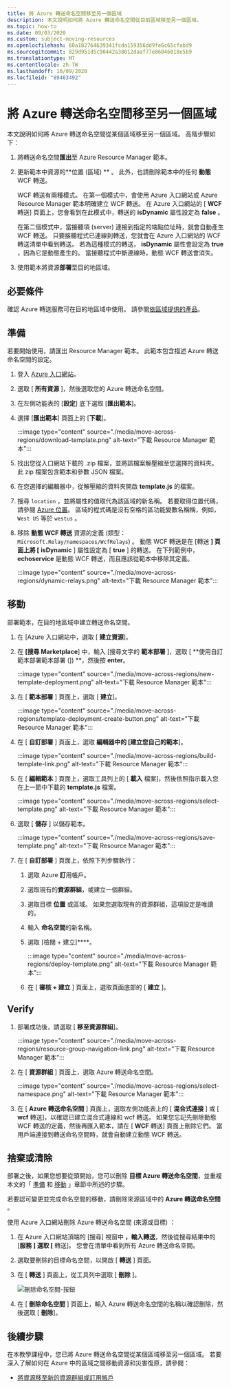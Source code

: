 ```yaml
---
title: 將 Azure 轉送命名空間移至另一個區域
description: 本文說明如何將 Azure 轉送命名空間從目前區域移至另一個區域。
ms.topic: how-to
ms.date: 09/03/2020
ms.custom: subject-moving-resources
ms.openlocfilehash: 60a182764639341fcda159356dd9fe6c65cfabd9
ms.sourcegitcommit: 829d951d5c90442a38012daaf77e86046018e5b9
ms.translationtype: MT
ms.contentlocale: zh-TW
ms.lasthandoff: 10/09/2020
ms.locfileid: "89463492"
---
```

# <a name="move-an-azure-relay-namespace-to-another-region"></a>將 Azure 轉送命名空間移至另一個區域
本文說明如何將 Azure 轉送命名空間從某個區域移至另一個區域。 高階步驟如下：

1. 將轉送命名空間**匯出**至 Azure Resource Manager 範本。
1. 更新範本中資源的**位置 (區域) ** 。 此外，也請刪除範本中的任何 **動態** WCF 轉送。 

    WCF 轉送有兩種模式。 在第一個模式中，會使用 Azure 入口網站或 Azure Resource Manager 範本明確建立 WCF 轉送。 在 Azure 入口網站的 [ **WCF** 轉送] 頁面上，您會看到在此模式中，轉送的 **isDynamic** 屬性設定為 **false** 。 

    在第二個模式中，當接聽項 (server) 連接到指定的端點位址時，就會自動產生 WCF 轉送。 只要接聽程式已連線到轉送，您就會在 Azure 入口網站的 WCF 轉送清單中看到轉送。 若為這種模式的轉送， **isDynamic** 屬性會設定為 **true** ，因為它是動態產生的。 當接聽程式中斷連線時，動態 WCF 轉送會消失。 
1. 使用範本將資源**部署**至目的地區域。

## <a name="prerequisites"></a>必要條件
確認 Azure 轉送服務可在目的地區域中使用。 請參閱[依區域提供的產品](https://azure.microsoft.com/global-infrastructure/services/?products=service-bus&regions=all)。 
 
## <a name="prepare"></a>準備
若要開始使用，請匯出 Resource Manager 範本。 此範本包含描述 Azure 轉送命名空間的設定。

1. 登入 [Azure 入口網站](https://portal.azure.com)。
2. 選取 [ **所有資源** ]，然後選取您的 Azure 轉送命名空間。
3. 在左側功能表的 [**設定**] 底下選取 [**匯出範本**]。
4. 選擇 [**匯出範本**] 頁面上的 [**下載**]。

    :::image type="content" source="./media/move-across-regions/download-template.png" alt-text="下載 Resource Manager 範本":::
5. 找出您從入口網站下載的 .zip 檔案，並將該檔案解壓縮至您選擇的資料夾。 此 zip 檔案包含範本和參數 JSON 檔案。 
1. 在您選擇的編輯器中，從解壓縮的資料夾開啟 **template.js** 的檔案。
1. 搜尋 `location` ，並將屬性的值取代為該區域的新名稱。 若要取得位置代碼，請參閱 [Azure 位置](https://azure.microsoft.com/global-infrastructure/locations/)。 區域的程式碼是沒有空格的區功能變數名稱稱，例如， `West US` 等於 `westus` 。
1. 移除 **動態 WCF 轉送** 資源的定義 (類型： `Microsoft.Relay/namespaces/WcfRelays`) 。 動態 WCF 轉送是在 [轉送 **] 頁面上將 [** **isDynamic** ] 屬性設定為 [ **true** ] 的轉送。 在下列範例中， **echoservice** 是動態 WCF 轉送，而且應該從範本中移除其定義。 

    :::image type="content" source="./media/move-across-regions/dynamic-relays.png" alt-text="下載 Resource Manager 範本":::

## <a name="move"></a>移動
部署範本，在目的地區域中建立轉送命名空間。 

1. 在 [Azure 入口網站中，選取 [ **建立資源**]。
2. 在 **[搜尋 Marketplace**] 中，輸入 [搜尋文字的 **範本部署** ]，選取 [ **使用自訂範本部署範本部署 (]) **，然後按 **enter**。

    :::image type="content" source="./media/move-across-regions/new-template-deployment.png" alt-text="下載 Resource Manager 範本":::    
1. 在 [ **範本部署** ] 頁面上，選取 [ **建立**]。

    :::image type="content" source="./media/move-across-regions/template-deployment-create-button.png" alt-text="下載 Resource Manager 範本":::        
1. 在 [ **自訂部署** ] 頁面上，選取 **編輯器中的 [建立您自己的範本**]。

    :::image type="content" source="./media/move-across-regions/build-template-link.png" alt-text="下載 Resource Manager 範本":::            
1. 在 [ **編輯範本** ] 頁面上，選取工具列上的 [ **載入** 檔案]，然後依照指示載入您在上一節中下載的 **template.js** 檔案。

    :::image type="content" source="./media/move-across-regions/select-template.png" alt-text="下載 Resource Manager 範本":::                
1. 選取 [ **儲存** ] 以儲存範本。 

    :::image type="content" source="./media/move-across-regions/save-template.png" alt-text="下載 Resource Manager 範本":::                    
1. 在 [ **自訂部署** ] 頁面上，依照下列步驟執行： 
    1. 選取 Azure **訂**用帳戶。 
    2. 選取現有的**資源群組**，或建立一個群組。 
    3. 選取目標 **位置** 或區域。 如果您選取現有的資源群組，這項設定是唯讀的。 
    4. 輸入 **命名空間**的新名稱。
    1. 選取 [檢閱 + 建立]****。 

        :::image type="content" source="./media/move-across-regions/deploy-template.png" alt-text="下載 Resource Manager 範本":::
    1. 在 [ **審核 + 建立** ] 頁面上，選取頁面底部的 [ **建立** ]。 
    
## <a name="verify"></a>Verify
1. 部署成功後，請選取 [ **移至資源群組**]。

    :::image type="content" source="./media/move-across-regions/resource-group-navigation-link.png" alt-text="下載 Resource Manager 範本":::    
1. 在 [ **資源群組** ] 頁面上，選取 Azure 轉送命名空間。 

    :::image type="content" source="./media/move-across-regions/select-namespace.png" alt-text="下載 Resource Manager 範本":::    
1. 在 [ **Azure 轉送命名空間** ] 頁面上，選取左側功能表上的 [ **混合式連接** ] 或 [ **wcf** 轉送]，以確認已建立混合式連線和 wcf 轉送。 如果您忘記先刪除動態 WCF 轉送的定義，然後再匯入範本，請在 [ **WCF** 轉送] 頁面上刪除它們。 當用戶端連接到轉送命名空間時，就會自動建立動態 WCF 轉送。 

## <a name="discard-or-clean-up"></a>捨棄或清除
部署之後，如果您想要從頭開始，您可以刪除 **目標 Azure 轉送命名空間**，並重複本文的「 [準備](#prepare) 和 [移動](#move) 」章節中所述的步驟。

若要認可變更並完成命名空間的移動，請刪除來源區域中的 **Azure 轉送命名空間** 。 

使用 Azure 入口網站刪除 Azure 轉送命名空間 (來源或目標) ：

1. 在 Azure 入口網站頂端的 [搜尋] 視窗中 **，輸入轉送**，然後從搜尋結果中的 [**服務** **] 選取 [** 轉送]。 您會在清單中看到所有 Azure 轉送命名空間。
2. 選取要刪除的目標命名空間，以開啟 [ **轉送** ] 頁面。 
1. 在 [ **轉送** ] 頁面上，從工具列中選取 [ **刪除** ]。 

    ![刪除命名空間-按鈕](./media/move-across-regions/delete-namespace-button.png)
3. 在 [ **刪除命名空間** ] 頁面上，輸入 Azure 轉送命名空間的名稱以確認刪除，然後選取 [ **刪除**]。 

## <a name="next-steps"></a>後續步驟
在本教學課程中，您已將 Azure 轉送命名空間從某個區域移至另一個區域。 若要深入了解如何在 Azure 中的區域之間移動資源和災害復原，請參閱：

- [將資源移至新的資源群組或訂用帳戶](../azure-resource-manager/management/move-resource-group-and-subscription.md)
